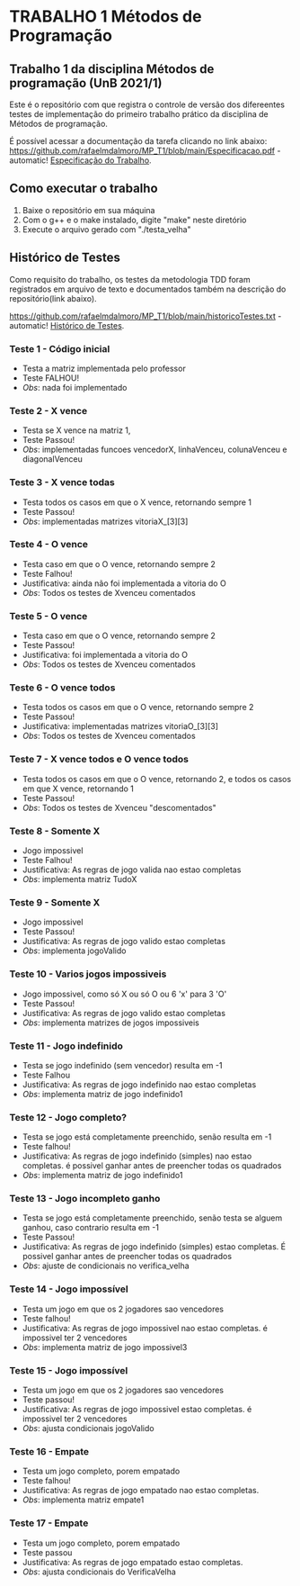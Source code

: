 # TRABALHO 1 Métodos de Programação

## Trabalho 1 da disciplina Métodos de programação (UnB 2021/1)

Este é o repositório com que registra o controle de versão dos difereentes testes de implementação do primeiro trabalho prático da disciplina de Métodos de programação.

É possível acessar a documentação da tarefa clicando no link abaixo:
https://github.com/rafaelmdalmoro/MP_T1/blob/main/Especificacao.pdf - automatic!
[Especificação do Trabalho](https://github.com/rafaelmdalmoro/MP_T1/blob/main/Especificacao.pdf).

## Como executar o trabalho
1. Baixe o repositório em sua máquina
2. Com o g++ e o make instalado, digite "make" neste diretório
3. Execute o arquivo gerado com "./testa_velha"

## Histórico de Testes
Como requisito do trabalho, os testes da metodologia TDD foram registrados em arquivo de texto e documentados também na descrição do repositório(link abaixo).

https://github.com/rafaelmdalmoro/MP_T1/blob/main/historicoTestes.txt - automatic!
[Histórico de Testes](https://github.com/rafaelmdalmoro/MP_T1/blob/main/historicoTestes.txt).

### Teste 1 - Código inicial
* Testa a matriz implementada pelo professor
* Teste FALHOU!
* _Obs_: nada foi implementado

### Teste 2 - X vence
* Testa se X vence na matriz 1,
* Teste Passou!
* _Obs_: implementadas funcoes vencedorX, linha<n>Venceu, coluna<n>Venceu e diagonal<n>Venceu

### Teste 3 - X vence todas
* Testa todos os casos em que o X vence, retornando sempre 1
* Teste Passou!
* _Obs_: implementadas matrizes vitoriaX_<n>[3][3]

### Teste 4 - O vence
* Testa caso em que o O vence, retornando sempre 2
* Teste Falhou!
* Justificativa: ainda não foi implementada a vitoria do O
* _Obs_: Todos os testes de Xvenceu comentados

### Teste 5 - O vence
* Testa caso em que o O vence, retornando sempre 2
* Teste Passou!
* Justificativa: foi implementada a vitoria do O
* _Obs_: Todos os testes de Xvenceu comentados

### Teste 6 - O vence todos
* Testa todos os casos em que o O vence, retornando sempre 2
* Teste Passou!
* Justificativa: implementadas matrizes vitoriaO_<n>[3][3]
* _Obs_: Todos os testes de Xvenceu comentados

### Teste 7 - X vence todos e O vence todos
* Testa todos os casos em que o O vence, retornando 2, e todos os casos em que X vence, retornando 1
* Teste Passou!
* _Obs_: Todos os testes de Xvenceu "descomentados"

### Teste 8 - Somente X
* Jogo impossivel
* Teste Falhou!
* Justificativa: As regras de jogo valida nao estao completas
* _Obs_: implementa matriz TudoX

### Teste 9 - Somente X
* Jogo impossivel
* Teste Passou!
* Justificativa: As regras de jogo valido estao completas
* _Obs_: implementa jogoValido

### Teste 10 - Varios jogos impossiveis
* Jogo impossivel, como só X ou só O ou 6 'x' para 3 'O'
* Teste Passou!
* Justificativa: As regras de jogo valido estao completas
* _Obs_: implementa matrizes de jogos impossiveis

### Teste 11 - Jogo indefinido
* Testa se jogo indefinido (sem vencedor) resulta em -1
* Teste Falhou
* Justificativa: As regras de jogo indefinido nao estao completas
* _Obs_: implementa matriz de jogo indefinido1

### Teste 12 - Jogo completo?
* Testa se jogo está completamente preenchido, senão resulta em -1
* Teste falhou!
* Justificativa: As regras de jogo indefinido (simples) nao estao completas. é possivel ganhar antes de preencher todas os quadrados
* _Obs_: implementa matriz de jogo indefinido1

### Teste 13 - Jogo incompleto ganho
* Testa se jogo está completamente preenchido, senão testa se alguem ganhou, caso contrario resulta em -1
* Teste Passou!
* Justificativa: As regras de jogo indefinido (simples) estao completas. É possivel ganhar antes de preencher todas os quadrados
* _Obs_: ajuste de condicionais no verifica_velha

### Teste 14 -  Jogo impossível
* Testa um jogo em que os 2 jogadores sao vencedores
* Teste falhou!
* Justificativa: As regras de jogo impossivel nao estao completas. é impossivel ter 2 vencedores
* _Obs_: implementa matriz de jogo impossivel3

### Teste 15 -  Jogo impossível
* Testa um jogo em que os 2 jogadores sao vencedores
* Teste passou!
* Justificativa: As regras de jogo impossivel estao completas. é impossivel ter 2 vencedores
* _Obs_: ajusta condicionais jogoValido

### Teste 16 - Empate
* Testa um jogo completo, porem empatado
* Teste falhou!
* Justificativa: As regras de jogo empatado nao estao completas. 
* _Obs_: implementa matriz empate1

### Teste 17 - Empate
* Testa um jogo completo, porem empatado
* Teste passou
* Justificativa: As regras de jogo empatado estao completas. 
* _Obs_: ajusta condicionais do VerificaVelha
